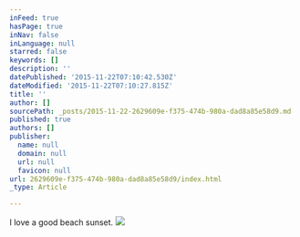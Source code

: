 ```yaml
---
inFeed: true
hasPage: true
inNav: false
inLanguage: null
starred: false
keywords: []
description: ''
datePublished: '2015-11-22T07:10:42.530Z'
dateModified: '2015-11-22T07:10:27.815Z'
title: ''
author: []
sourcePath: _posts/2015-11-22-2629609e-f375-474b-980a-dad8a85e58d9.md
published: true
authors: []
publisher:
  name: null
  domain: null
  url: null
  favicon: null
url: 2629609e-f375-474b-980a-dad8a85e58d9/index.html
_type: Article

---
```

I love a good beach sunset.
![](https://the-grid-user-content.s3-us-west-2.amazonaws.com/95f14a2e-c320-4805-a550-d8e5a7600a57.jpg)